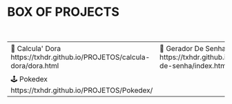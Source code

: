 <h1> BOX OF PROJECTS </h1>
<br>
<table>
  <tr>
    <td>🧮 Calcula' Dora
      https://txhdr.github.io/PROJETOS/calcula-dora/dora.html
    </td>
    <td> 🔐  Gerador De Senhas
      https://txhdr.github.io/PROJETOS/gerador-de-senha/index.html</td>
    <td> 🎮  Jogo simples do mario
      https://txhdr.github.io/PROJETOS/Jogo-simples-mario</td>
  </tr>
  <tr>
    <td> 🕹️  Pokedex
      https://txhdr.github.io/PROJETOS/Pokedex/</td>
  </tr>
</table>
